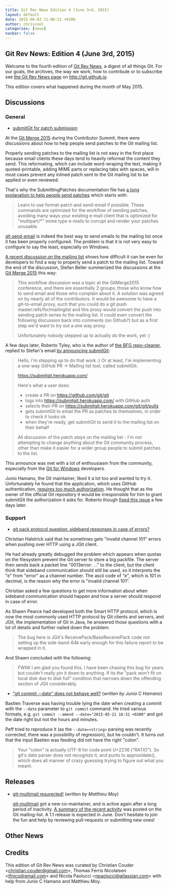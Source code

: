 ```yaml
---
title: Git Rev News Edition 4 (June 3rd, 2015)
layout: default
date: 2015-06-03 21:06:51 +0100
author: chriscool
categories: [news]
navbar: false
---
```


## Git Rev News: Edition 4 (June 3rd, 2015)

Welcome to the fourth edition of [Git Rev News](http://git.github.io/rev_news/rev_news.html),
a digest of all things Git. For our goals, the archives, the way we work, how to contribute or to
subscribe see [the Git Rev News page](http://git.github.io/rev_news/rev_news.html) on http://git.github.io.

This edition covers what happened during the month of May 2015.

## Discussions

### General

* [submitGit for patch submission](http://thread.gmane.org/gmane.comp.version-control.git/269699/)

At the [Git Merge 2015](http://git-merge.com/) during the Contributor
Summit, there were discussions about how to help people send patches
to the Git mailing list.

Properly sending patches to the mailing list is not easy in the first
place because email clients these days tend to heavily reformat the
content they send. This reformating, which can include word-wraping
the text, making it quoted-printable, adding MIME parts or replacing
tabs with spaces, will in most cases prevent any inlined patch sent to
the Git mailing list to be applied or even reviewed.

That's why the SubmittingPatches documentation file has [a long
explanation to help people send patches](https://github.com/git/git/blob/master/Documentation/SubmittingPatches#L137)
which starts with:

> Learn to use format-patch and send-email if possible.  These commands
> are optimized for the workflow of sending patches, avoiding many ways
> your existing e-mail client that is optimized for "multipart/*" mime
> type e-mails to corrupt and render your patches unusable.

[git send-email](http://git-scm.com/docs/git-send-email) is indeed the
best way to send emails to the mailing list once it has been properly
configured. The problem is that it is not very easy to configure to
say the least, especially on Windows.

[A recent discussion on the mailing
list](http://thread.gmane.org/gmane.comp.version-control.git/268000/)
shows how difficult it can be even for developers to find a way to
properly send a patch to the mailing list. Toward the end of the
discussion, Stefan Beller summerized the discussions at the [Git Merge
2015](http://git-merge.com/) this way:

> This workflow discussion was a topic at the GitMerge2015 conference,
> and there are essentially 2 groups, those who know how to send email
> and those who complain about it. A solution was agreed on by nearly all
> of the contributors. It would be awesome to have a git-to-email proxy,
> such that you could do a git push <proxy> master:refs/for/mailinglist
> and this proxy would convert the push into sending patch series to the
> mailing list. It could even convert the following discussion back into
> comments (on Github?) but as a first step we'd want to try out a one
> way proxy.
>
> Unfortunately nobody stepped up to actually do the work, yet :(

A few days later, Roberto Tyley, who is the author of
[the BFG repo-cleaner](https://rtyley.github.io/bfg-repo-cleaner/),
replied to Stefan's email [by announcing submitGit](http://thread.gmane.org/gmane.comp.version-control.git/269699):

> Hello, I'm stepping up to do that work :) Or at least, I'm implementing a
> one-way GitHub PR -> Mailing list tool, called submitGit:
>
> https://submitgit.herokuapp.com/
>
> Here's what a user does:
>
> * create a PR on https://github.com/git/git
> * logs into https://submitgit.herokuapp.com/ with GitHub auth
> * selects their PR on https://submitgit.herokuapp.com/git/git/pulls
> * gets submitGit to email the PR as patches to themselves, in order to
> check it looks ok
> * when they're ready, get submitGit to send it to the mailing list on
> their behalf
>
> All discussion of the patch *stays* on the mailing list - I'm not
> attempting to change anything about the Git community process, other
> than make it easier for a wider group people to submit patches to the
> list.

This announce was met with a lot of enthousiasm from the community,
especially from the [Git for Windows](https://msysgit.github.io/)
developers.

Junio Hamano, the Git maintainer, liked it a lot too and wanted to try
it. Unfortunately he found that the application, which uses GitHub
authentication,
[requires too much authorization](http://thread.gmane.org/gmane.comp.version-control.git/269733).
He thought that as the owner of the official Git repository it would
be irresponsible for him to grant submitGit the authorization it asks
for. Roberto though [fixed this issue](https://github.com/rtyley/submitgit/pull/3) a few days later.

<!---
### Reviews
-->


### Support

* [git pack protocol question: sideband responses in case of errors?](http://thread.gmane.org/gmane.comp.version-control.git/268949)

Christian Halstrick said that he sometimes gets "invalid channel 101"
errors when pushing over HTTP using a JGit client.

He had already greatly debugged the problem which appears when quotas
on the filesystem prevent the Git server to store a big packfile. The
server then sends back a packet line "0013error: ..." to the client,
but the client think that sideband communication should still be used,
so it interprets the "e" from "error" as a channel number. The ascii
code of "e", which is 101 in decimal, is the reason why the error is
"invalid channel 101".

Christian asked a few questions to get more information about when
sideband communication should happen and how a server should respond
in case of error.

As Shawn Pearce had developed both the Smart HTTP protocol, which is
now the most commonly used HTTP protocol by Git clients and servers,
and JGit, the implementation of Git in Java, he answered those
questions with a lot of details and further nailed down the problem:

> The bug here is JGit's ReceivePack/BaseReceivePack code not setting
> up the side-band-64k early enough for this failure report to be
> wrapped in it.

And Shawn concluded with the following:

> FWIW I am glad you found this. I have been chasing this bug for
> years but couldn't really pin it down to anything. If its the "pack
> won't fit on local disk due to disk full" condition that narrows
> down the offending section of JGit considerably.

* ["git commit --date" does not behave well?](http://thread.gmane.org/gmane.comp.version-control.git/269832) (*written by Junio C Hamano*)

Bastien Traverse was having trouble lying the date when creating a commit
with the `--date` parameter to `git commit` command.  He tried various
formats, e.g. `git commit --amend --date="2015-05-21 16∶31 +0200"` 
and got the date right but not the hours and minutes.

Peff tried to reproduce it (as the `--date=<string>` parsing was recently
corrected, there was a possibility of regression), but he couldn't. It
turns out that the input Bastien was feeding did not have the right "colon".

> Your "colon" is actually UTF-8 for code point U+2236 ("RATIO"). So git's
> date parser does not recognize it, and punts to approxidate(), which
> does all manner of crazy guessing trying to figure out what you meant.


## Releases

* [git-multimail resurected!]() (*written by Matthieu Moy*)

  [git-multimail](https://github.com/git-multimail/git-multimail) got
  a new co-maintainer, and is active again after a long period of
  inactivity. [A summary of the recent
  activity](http://thread.gmane.org/gmane.comp.version-control.git/270239)
  was posted on the Git mailing-list. A 1.1 release is expected in
  June. Don't hesitate to join the fun and help by reviewing
  pull-requests or submitting new ones!


## Other News

<!---
### Event
-->

<!---
### Media
-->


## Credits
This edition of Git Rev News was curated by Christian Couder &lt;<christian.couder@gmail.com>&gt;,
Thomas Ferris Nicolaisen &lt;<tfnico@gmail.com>&gt; and Nicola Paolucci &lt;<npaolucci@atlassian.com>&gt;
with help from Junio C Hamano and Matthieu Moy.
